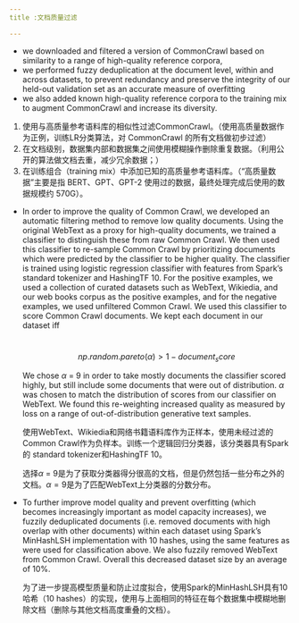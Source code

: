 ```yaml
---
title :文档质量过滤

---
```


* we downloaded and filtered a version of CommonCrawl based on similarity to a range of high-quality reference corpora, 
* we performed fuzzy deduplication at the document level, within and across datasets, to prevent redundancy and preserve the integrity of our held-out validation set as an accurate measure of overfitting
* we also added known high-quality reference corpora to the training mix to augment CommonCrawl and increase its diversity.



1. 使用与高质量参考语料库的相似性过滤CommonCrawl。（使用高质量数据作为正例，训练LR分类算法，对 CommonCrawl 的所有文档做初步过滤）
2. 在文档级别，数据集内部和数据集之间使用模糊操作删除重复数据。（利用公开的算法做文档去重，减少冗余数据；）
3. 在训练组合（training mix）中添加已知的高质量参考语料库。（“高质量数据”主要是指 BERT、GPT、GPT-2 使用过的数据，最终处理完成后使用的数据规模约 570G）。



* In order to improve the quality of Common Crawl, we developed an automatic filtering method to remove low quality documents. Using the original WebText as a proxy for high-quality documents, we trained a classifier to distinguish these from raw Common Crawl. We then used this classifier to re-sample Common Crawl by prioritizing documents which were predicted by the classifier to be higher quality. The classifier is trained using logistic regression classifier with features from Spark’s standard tokenizer and HashingTF 10. For the positive examples, we used a collection of curated datasets such as WebText, Wikiedia, and our web books corpus as the positive examples, and for the negative examples, we used unfiltered Common Crawl. We used this classifier to score Common Crawl documents. We kept each document in our dataset iff

  ​																				$$np.random.pareto(\alpha) > 1 -document_score$$

  We chose $\alpha$ = 9 in order to take mostly documents the classifier scored highly, but still include some documents that were out of distribution. $\alpha$ was chosen to match the distribution of scores from our classifier on WebText. We found this re-weighting increased quality as measured by loss on a range of out-of-distribution generative text samples.

  使用WebText、Wikiedia和网络书籍语料库作为正样本，使用未经过滤的Common Crawl作为负样本。训练一个逻辑回归分类器，该分类器具有Spark的 standard tokenizer和HashingTF 10。

  选择$\alpha$ = 9是为了获取分类器得分很高的文档，但是仍然包括一些分布之外的文档。$\alpha = 9$是为了匹配WebText上分类器的分数分布。

* To further improve model quality and prevent overfitting (which becomes increasingly important as model capacity increases), we fuzzily deduplicated documents (i.e. removed documents with high overlap with other documents) within each dataset using Spark’s MinHashLSH implementation with 10 hashes, using the same features as were used for classification above. We also fuzzily removed WebText from Common Crawl. Overall this decreased dataset size by an average of 10%.

  为了进一步提高模型质量和防止过度拟合，使用Spark的MinHashLSH具有10哈希（10 hashes）的实现，使用与上面相同的特征在每个数据集中模糊地删除文档（删除与其他文档高度重叠的文档）。
